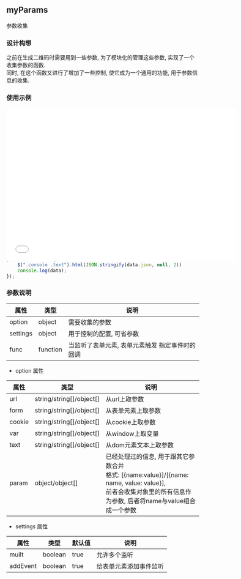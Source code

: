 ## myParams
参数收集

### 设计构想
之前在生成二维码时需要用到一些参数, 为了模块化的管理这些参数, 实现了一个收集参数的函数.   
同时, 在这个函数又进行了增加了一些控制, 使它成为一个通用的功能, 用于参数信息的收集.

### 使用示例

<div style="padding-bottom: 210px;position: relative; z-index: 99999;">
<iframe src="html/params.html?form=iframe#test" style="border: 0;width: 100%;min-width: 600px;min-height: 400px; position: absolute;"></iframe>
</div>

``` js
var token = '123';
myParams({
    url: [
        {
            hash: function(){
                return location.hash
            }
        }
    ],
    form: 'name',
    var: 'token'
}, function(data){
    $(".console .text").html(JSON.stringify(data.json, null, 2))
    console.log(data);
});
```

### 参数说明

|属性|类型|说明|
|--|--|--|
| option | object | 需要收集的参数 |
| settings | object | 用于控制的配置, 可省参数 |
| func | function | 当监听了表单元素, 表单元素触发 指定事件时的回调 |

- option 属性

|属性|类型|说明|
|--|--|--|
| url | string/string\[]/object[] | 从url上取参数
| form | string/string\[]/object[] | 从表单元素上取参数
| cookie | string/string\[]/object[] | 从cookie上取参数
| var | string/string\[]/object[] | 从window上取变量
| text | string/string\[]/object[] | 从dom元素文本上取参数
| param | object/object[] | 已经处理过的信息, 用于跟其它参数合并<br>格式: \[{name:value}]/[{name: name, value: value}], <br> 前者会收集对象里的所有信息作为参数, 后者将name与value组合成一个参数

- settings 属性

|属性|类型|默认值|说明|
|--|--|--|--|
| muilt | boolean | true | 允许多个监听 |
| addEvent | boolean | true | 给表单元素添加事件监听 |

